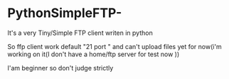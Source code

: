 # PythonSimpleFTP-
It's a very Tiny/Simple FTP client writen in python

So ffp client work default "21 port " and can't upload files yet for now(i'm working on it(I don't have a home/ftp server for test now ))

I'am beginner so don't judge strictly
